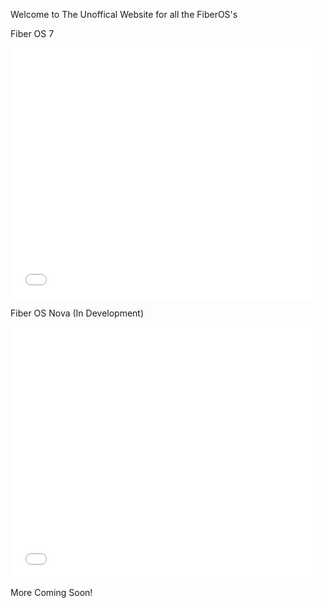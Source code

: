 Welcome to The Unoffical Website for all the FiberOS's 

Fiber OS 7

<iframe allowtransparency="true" width="485" height="402" src="//scratch.mit.edu/projects/embed/144727714/?autostart=false"
frameborder="0" allowfullscreen></iframe>

Fiber OS Nova (In Development)

<iframe allowtransparency="true" width="485" height="402" src="//scratch.mit.edu/projects/embed/122562241/?autostart=false" frameborder="0" allowfullscreen></iframe>

More Coming Soon!
